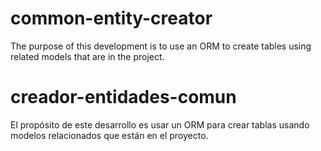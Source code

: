 # common-entity-creator
  The purpose of this development is to use an ORM to create tables using related models that are in the project.
# creador-entidades-comun
  El propósito de este desarrollo es usar un ORM para crear tablas usando modelos relacionados que están en el proyecto.
